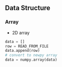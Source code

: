 ## Data Structure


### Array
- 2D array
```python
data = []
row = READ_FROM_FILE
data.append(row)
# convert to newpy array
data = numpy.array(data)
```
